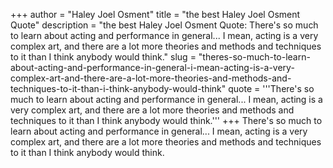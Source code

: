 +++
author = "Haley Joel Osment"
title = "the best Haley Joel Osment Quote"
description = "the best Haley Joel Osment Quote: There's so much to learn about acting and performance in general... I mean, acting is a very complex art, and there are a lot more theories and methods and techniques to it than I think anybody would think."
slug = "theres-so-much-to-learn-about-acting-and-performance-in-general-i-mean-acting-is-a-very-complex-art-and-there-are-a-lot-more-theories-and-methods-and-techniques-to-it-than-i-think-anybody-would-think"
quote = '''There's so much to learn about acting and performance in general... I mean, acting is a very complex art, and there are a lot more theories and methods and techniques to it than I think anybody would think.'''
+++
There's so much to learn about acting and performance in general... I mean, acting is a very complex art, and there are a lot more theories and methods and techniques to it than I think anybody would think.
